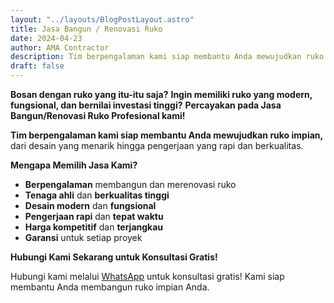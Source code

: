 ```yaml
---
layout: "../layouts/BlogPostLayout.astro"
title: Jasa Bangun / Renovasi Ruko
date: 2024-04-23
author: AMA Contractor
description: Tim berpengalaman kami siap membantu Anda mewujudkan ruko impian, dari desain yang menarik hingga pengerjaan yang rapi dan berkualitas.
draft: false
---
```

**Bosan dengan ruko yang itu-itu saja?** 
**Ingin memiliki ruko yang modern, fungsional, dan bernilai investasi tinggi?**
**Percayakan pada Jasa Bangun/Renovasi Ruko Profesional kami!**

**Tim berpengalaman kami siap membantu Anda mewujudkan ruko impian,** dari desain yang menarik hingga pengerjaan yang rapi dan berkualitas.

**Mengapa Memilih Jasa Kami?**

-   **Berpengalaman** membangun dan merenovasi ruko
-   **Tenaga ahli** dan **berkualitas tinggi**
-   **Desain modern** dan **fungsional**
-   **Pengerjaan rapi** dan **tepat waktu**
-   **Harga kompetitif** dan **terjangkau**
-   **Garansi** untuk setiap proyek

**Hubungi Kami Sekarang untuk Konsultasi Gratis!**

Hubungi kami melalui [WhatsApp](https://api.whatsapp.com/send?phone=6285780007121&text=Halo%20saya%20ingin%20konsultasi%20tentang) untuk konsultasi gratis! Kami siap membantu Anda membangun ruko impian Anda.